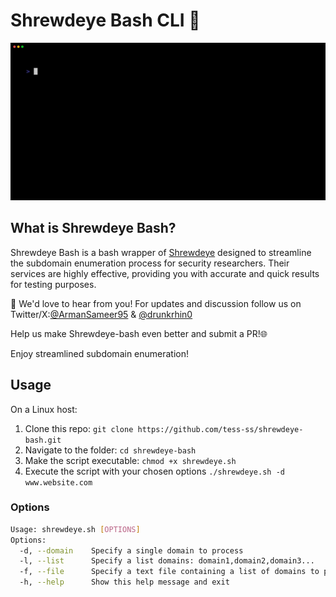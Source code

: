 # Shrewdeye Bash CLI 🚀

![Shrewdeye](/assets/shrewdeye.gif)

## What is Shrewdeye Bash?

Shrewdeye Bash is a bash wrapper of [Shrewdeye](https://shrewdeye.app/) designed to streamline the subdomain enumeration process for security researchers. Their services are highly effective, providing you with accurate and quick results for testing purposes.

📢 We'd love to hear from you! For updates and discussion follow us on Twitter/X:[@ArmanSameer95](https://twitter.com/ArmanSameer95) & [@drunkrhin0](https://twitter.com/drunkrhin0)

Help us make Shrewdeye-bash even better and submit a PR!🌐

Enjoy streamlined subdomain enumeration!

## Usage

On a Linux host:

1. Clone this repo: `git clone https://github.com/tess-ss/shrewdeye-bash.git`
2. Navigate to the folder: `cd shrewdeye-bash`
3. Make the script executable: `chmod +x shrewdeye.sh`
4. Execute the script with your chosen options `./shrewdeye.sh -d www.website.com`

### Options

```bash
Usage: shrewdeye.sh [OPTIONS]
Options:
  -d, --domain    Specify a single domain to process
  -l, --list      Specify a list domains: domain1,domain2,domain3...
  -f, --file      Specify a text file containing a list of domains to process (One domain per line)
  -h, --help      Show this help message and exit
```
